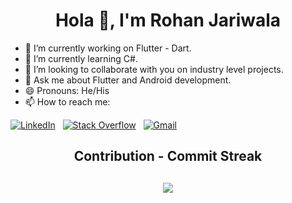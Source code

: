 <h1 align="center">Hola 👋, I'm Rohan Jariwala</h1>

<!--END_SECTION:waka-->

- 🔭 I’m currently working on Flutter - Dart. 
- 🌱 I’m currently learning C#.
- 👯 I’m looking to collaborate with you on industry level projects.
- 💬 Ask me about Flutter and Android development.
- 😄 Pronouns: He/His 
- 📫 How to reach me:

[![LinkedIn](https://img.shields.io/badge/LinkedIn-%230077B5.svg?logo=linkedin&logoColor=white)](https://linkedin.com/in/rohan-jariwala-44146a1aa)  <!--&nbsp;[![Medium](https://img.shields.io/badge/Medium-12100E?logo=medium&logoColor=white)](https://medium.com/@rohanjariwala03)-->  &nbsp; [![Stack Overflow](https://img.shields.io/badge/-Stackoverflow-FE7A16?logo=stack-overflow&logoColor=white)](https://stackoverflow.com/users/13954519) &nbsp; [![Gmail](https://img.shields.io/badge/Gmail-D14836.svg?logo=gmail&logoColor=white)](mailto:rohanjariwala03@gmail.com) 

<!--<h2 align="center">GitHub Stats<h2>

<p align="center">
<img src="https://github-readme-stats-abhishekdoshi26.vercel.app/api?username=rohanjariwala03&theme=radical&hide_border=false&include_all_commits=true&count_private=true">
</p>-->

<h2 align="center">Contribution - Commit Streak<h2>

<p align="center">
<img align="center" src="https://github-readme-streak-stats.herokuapp.com?user=rohanjariwala03&theme=dracula&background=0F0C29">
</p>
  
<!--END_SECTION:waka-->
